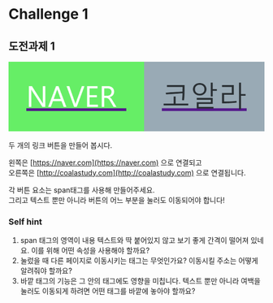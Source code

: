 # Challenge 1

## 도전과제 1

![](../../.gitbook/assets/image%20%2837%29.png)

두 개의 링크 버튼을 만들어 봅시다.

왼쪽은 [https://naver.com](https://naver.com) 으로 연결되고  
오른쪽은 [http://coalastudy.com](http://coalastudy.com) 으로 연결됩니다.

각 버튼 요소는 span태그를 사용해 만들어주세요.  
그리고 텍스트 뿐만 아니라 버튼의 어느 부분을 눌러도 이동되어야 합니다!



### Self hint

1. span 태그의 영역이 내용 텍스트와 딱 붙어있지 않고 보기 좋게 간격이 떨어져 있네요. 이를 위해 어떤 속성을 사용해야 할까요?
2. 눌렀을 때 다른 페이지로 이동시키는 태그는 무엇인가요? 이동시킬 주소는 어떻게 알려줘야 할까요?
3. 바깥 태그의 기능은 그 안의 태그에도 영향을 미칩니다. 텍스트 뿐만 아니라 여백을 눌러도 이동되게 하려면 어떤 태그를 바깥에 놓아야 할까요?

